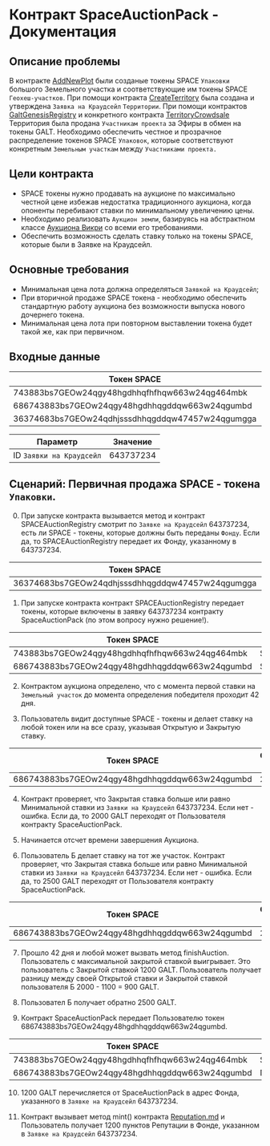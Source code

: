 # Контракт SpaceAuctionPack - Документация

## Описание проблемы
В контракте [AddNewPlot](AddNewPlot.md) были созданые токены SPACE `Упаковки` большого Земельного участка и соответствующие им токены SPACE `Геохеш-участков`. При помощи контракта [CreateTerritory](CreateTerritory.md) была создана и утверждена `Заявка на Краудсейл` `Территории`. При помощи контрактов [GaltGenesisRegistry](GaltGenesisRegistry.md) и конкретного контракта [TerritoryCrowdsale](TerritoryCrowdsale.md) Территория была продана `Участникам проекта` за Эфиры в обмен на токены GALT. Необходимо обеспечить честное и прозрачное распределение токенов SPACE `Упаковок`, которые соответствуют конкретным `Земельным участкам` между `Участниками проекта.`

## Цели контракта
- SPACE токены нужно продавать на аукционе по максимально честной цене избежав недостатка традиционного аукциона, когда опоненты перебивают ставки по минимальному увеличению цены.
- Необходимо реализовать `Аукцион земли`, базируясь на абстрактном классе [Аукциона Викри](Аукцион-Викри.md) со всеми его требованиями.
- Обеспечить возможность сделать ставку только на токены SPACE, которые были в Заявке на Краудсейл.

## Основные требования
- Минимальная цена лота должна определяться `Заявкой на Краудсейл`;
- При вторичной продаже SPACE токена - необходимо обеспечить стандартную работу аукциона без возможности выпуска нового дочернего токена.
- Минимальная цена лота при повторном выставлении токена будет такой же, как при первичном.

## Входные данные

|Токен SPACE |Владелец|
|-----------------|----------|
|743883bs7GEOw24qgy48hgdhhqfhfhqw663w24qg464mbk|SPACEAuctionRegistry|
|686743883bs7GEOw24qgy48hgdhhqgddqw663w24qgumbd|SPACEAuctionRegistry|
|36374683bs7GEOw24qdhjsssdhhqgddqw47457w24qgumgga|SPACEAuctionRegistry|

|Параметр|Значение|
|-----|-----|
|ID `Заявки на Краудсейл`|643737234|

## Сценарий: Первичная продажа SPACE - токена `Упаковки`.
0. При запуске контракта вызывается метод и контракт SPACEAuctionRegistry смотрит по `Заявке на Краудсейл` 643737234, есть ли SPACE - токены, которые должны быть переданы `Фонду`. Если да, то SPACEAuctionRegistry передает их Фонду, указанному в 643737234.

|Токен SPACE |Владелец|
|-----------------|----------|
|36374683bs7GEOw24qdhjsssdhhqgddqw47457w24qgumgga|Фонд|

1. При запуске контракта контракт SPACEAuctionRegistry передает токены, которые включены в заявку 643737234 контракту  SpaceAuctionPack (по этом вопросу нужно решение!).

|Токен SPACE |Владелец|
|-----------------|----------|
|743883bs7GEOw24qgy48hgdhhqfhfhqw663w24qg464mbk|SpaceAuctionPack|
|686743883bs7GEOw24qgy48hgdhhqgddqw663w24qgumbd|SpaceAuctionPack|

2. Контрактом аукциона определено, что с момента первой ставки на `Земельный участок` до момента определения победителя проходит 42 дня.

3. Пользователь видит доступные SPACE - токены и делает ставку на любой токен или на все сразу, указывая Открытую и Закрытую ставку.

|Токен SPACE |Открытая ставка|Закрытая ставка|
|-----------------|----------|-----|
|686743883bs7GEOw24qgy48hgdhhqgddqw663w24qgumbd|2000|1200|

4. Контракт проверяет, что Закрытая ставка больше или равно Минимальной ставки из  `Заявки на Краудсейл` 643737234. Если нет - ошибка. Если да, то 2000 GALT переходят от Пользователя контракту SpaceAuctionPack.

5. Начинается отсчет времени завершения Аукциона.

6. Пользователь Б делает ставку на тот же участок. Контракт проверяет, что Закрытая ставка больше или равно Минимальной ставки из  `Заявки на Краудсейл` 643737234. Если нет - ошибка. Если да, то 2500 GALT переходят от Пользователя контракту SpaceAuctionPack.

|Токен SPACE |Открытая ставка|Закрытая ставка|
|-----------------|----------|-----|
|686743883bs7GEOw24qgy48hgdhhqgddqw663w24qgumbd|2500|1100|

7. Прошло 42 дня и любой может вызвать метод finishAuction. Пользователь с максимальной закрытой ставкой выигрывает. Это пользователь с Закрытой ставкой 1200 GALT. Пользователь получает разницу между своей Открытой ставки и Закрытой ставкой пользователя Б 2000 - 1100 = 900 GALT.

8. Пользовател Б получает обратно 2500 GALT.

9. Контракт SpaceAuctionPack передает Пользователю токен 686743883bs7GEOw24qgy48hgdhhqgddqw663w24qgumbd.

|Токен SPACE |Владелец|
|-----------------|----------|
|743883bs7GEOw24qgy48hgdhhqfhfhqw663w24qg464mbk|SpaceAuctionPack|
|686743883bs7GEOw24qgy48hgdhhqgddqw663w24qgumbd|Пользователь|

10. 1200 GALT перечисляется от SpaceAuctionPack в адрес Фонда, указанного в `Заявке на Краудсейл` 643737234.

11. Контракт вызывает метод mint() контракта [Reputation.md](Reputation.md)  и Пользователь получает 1200 пунктов Репутации в Фонде, указанном в `Заявке на Краудсейл` 643737234.


